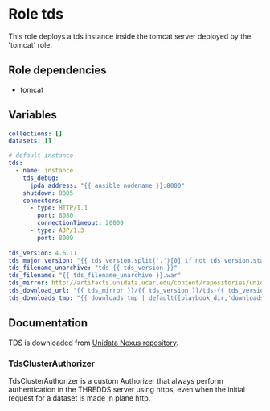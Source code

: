 # Role tds

This role deploys a tds instance inside the tomcat server deployed by the 'tomcat' role.

## Role dependencies

- tomcat

## Variables

```yaml
collections: []
datasets: []

# default instance
tds:
  - name: instance
    tds_debug:
      jpda_address: "{{ ansible_nodename }}:8000"
    shutdown: 8005
    connectors:
      - type: HTTP/1.1
        port: 8080
        connectionTimeout: 20000
      - type: AJP/1.3
        port: 8009
		
tds_version: 4.6.11
tds_major_version: "{{ tds_version.split('.')[0] if not tds_version.startswith('ESGF') else '5' }}"
tds_filename_unarchive: "tds-{{ tds_version }}"
tds_filename: "{{ tds_filename_unarchive }}.war"
tds_mirror: http://artifacts.unidata.ucar.edu/content/repositories/unidata-releases/edu/ucar/tds/
tds_download_url: "{{ tds_mirror }}/{{ tds_version }}/tds-{{ tds_version }}.war"
tds_downloads_tmp: "{{ downloads_tmp | default([playbook_dir,'downloads']|join('/')) }}"
```

## Documentation

TDS is downloaded from [Unidata Nexus repository](https://artifacts.unidata.ucar.edu/).

### TdsClusterAuthorizer

TdsClusterAuthorizer is a custom Authorizer that always perform authentication in the THREDDS server using https, even when the initial request for a dataset is made in plane http.
